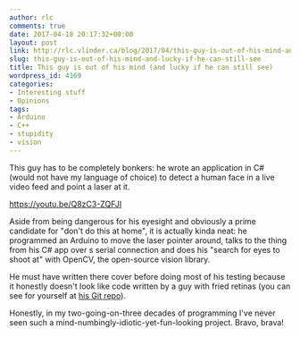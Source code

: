 ```yaml
---
author: rlc
comments: true
date: 2017-04-18 20:17:32+00:00
layout: post
link: http://rlc.vlinder.ca/blog/2017/04/this-guy-is-out-of-his-mind-and-lucky-if-he-can-still-see/
slug: this-guy-is-out-of-his-mind-and-lucky-if-he-can-still-see
title: This guy is out of his mind (and lucky if he can still see)
wordpress_id: 4169
categories:
- Interesting stuff
- Opinions
tags:
- Arduino
- C++
- stupidity
- vision
---
```


This guy has to be completely bonkers: he wrote an application in C# (would not have my language of choice) to detect a human face in a live video feed and point a laser at it.

<!-- more -->

https://youtu.be/Q8zC3-ZQFJI

Aside from being dangerous for his eyesight and obviously a prime candidate for "don't do this at home", it is actually kinda neat: he programmed an Arduino to move the laser pointer around, talks to the thing from his C# app over s serial connection and does his "search for eyes to shoot at" with OpenCV, the open-source vision library.

He must have written there cover before doing most of his testing because it honestly doesn't look like code written by a guy with fried retinas (you can see for yourself at [his Git repo](https://bitbucket.org/mtreeves808/face-detection-laser-system)).

Honestly, in my two-going-on-three decades of programming I've never seen such a mind-numbingly-idiotic-yet-fun-looking project. Bravo, brava!

